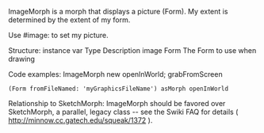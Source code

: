 ImageMorph is a morph that displays a picture (Form). My extent is determined by the extent of my form.Use #image: to set my picture.Structure: instance var		Type 		Description image				Form		The Form to use when drawingCode examples:	ImageMorph new openInWorld; grabFromScreen	(Form fromFileNamed: 'myGraphicsFileName') asMorph openInWorldRelationship to SketchMorph: ImageMorph should be favored over SketchMorph, a parallel, legacy class -- see the Swiki FAQ for details ( http://minnow.cc.gatech.edu/squeak/1372 ). 